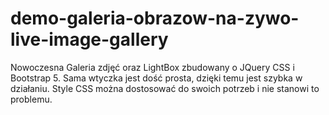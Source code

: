# demo-galeria-obrazow-na-zywo-live-image-gallery
 Nowoczesna Galeria zdjęć oraz LightBox zbudowany o JQuery CSS i Bootstrap 5. Sama wtyczka jest dość prosta, dzięki temu jest szybka w działaniu. Style CSS można dostosować do swoich potrzeb i nie stanowi to problemu.
